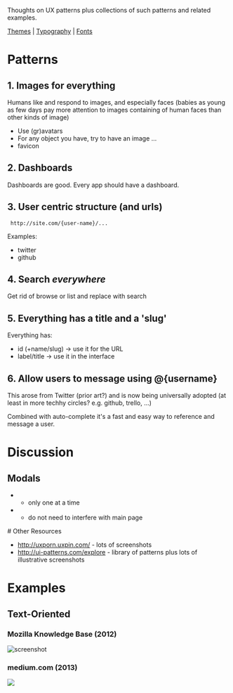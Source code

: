 Thoughts on UX patterns plus collections of such patterns and related examples.

[Themes](./themes.md) | [Typography](./typography.md) | [Fonts](https://github.com/rufuspollock/ux-patterns/issues/3)

# Patterns

## 1. Images for everything

Humans like and respond to images, and especially faces (babies as young as few days pay more attention to images containing of human faces than other kinds of image)

* Use (gr)avatars
* For any object you have, try to have an image ...
* favicon

## 2. Dashboards

Dashboards are good. Every app should have a dashboard.

## 3. User centric structure (and urls)

     http://site.com/{user-name}/...

Examples:

* twitter
* github

## 4. Search *everywhere*

Get rid of browse or list and replace with search

## 5. Everything has a title and a 'slug'

Everything has:

* id (+name/slug) -> use it for the URL
* label/title -> use it in the interface

## 6. Allow users to message using @{username}

This arose from Twitter (prior art?) and is now being universally adopted (at least in more techhy circles? e.g. github, trello, ...)

Combined with auto-complete it's a fast and easy way to reference and message a user.


# Discussion

## Modals

* - only one at a time
* + do not need to interfere with main page


# Other Resources

* http://uxporn.uxpin.com/ - lots of screenshots
* http://ui-patterns.com/explore - library of patterns plus lots of illustrative screenshots


# Examples

## Text-Oriented

### Mozilla Knowledge Base (2012)

<img src="http://i.imgur.com/e5pul.png" alt="screenshot" />

### medium.com (2013)

<img src="http://i.imgur.com/UhWtmGP.png" />

